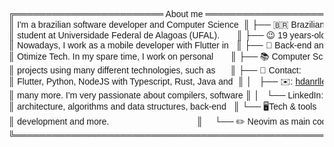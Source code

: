 <pre style="font-family:Helvetica">╔════════════════════════ About me ════════════════════════╗ 🤓 <a href="https://hicarod.github.io/">Hícaro Dânrlley</a>                     
║ I&#x27;m a brazilian software developer and Computer Science  ║ ├── 🇧🇷 Brazilian                       
║ student at Universidade Federal de Alagoas (UFAL).       ║ ├── 😉 19 years-old                    
║ Nowadays, I work as a mobile developer with Flutter in   ║ ├── 🔧 Back-end and mobile developer   
║ Otimize Tech. In my spare time, I work on personal       ║ ├── 📚 Computer Science student at <a href="https://ufal.br/">UFAL</a>
║ projects using many different technologies, such as      ║ ├── 📇 Contact:                        
║ Flutter, Python, NodeJS with Typescript, Rust, Java and  ║ │   ├── ✉️: <a href="mailto:hdanrlley1@gmail.com">hdanrlley1@gmail.com</a>        
║ many more. I&#x27;m very passionate about compilers, software ║ │   └── LinkedIn️: <a href="https://www.linkedin.com/in/hicaromiguel/">hicaromiguel</a>         
║ architecture, algorithms and data structures, back-end   ║ └── 🖥️Tech &amp; tools                      
║ development and more.                                    ║     └── ✏️ Neovim as main code editor   
╚══════════════════════════════════════════════════════════╝                                        
</pre>